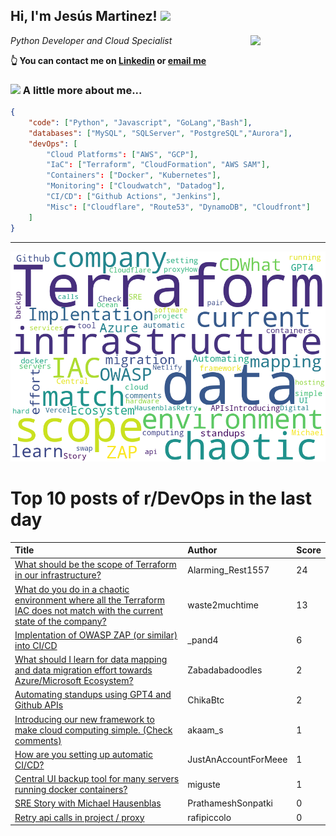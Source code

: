 <!--
**jmartinezl/jmartinezl** is a ✨ _special_ ✨ repository because its `README.md` (this file) appears on your GitHub profile.

Here are some ideas to get you started:

- 🔭 I’m currently working on ...
- 🌱 I’m currently learning ...
- 👯 I’m looking to collaborate on ...
- 🤔 I’m looking for help with ...
- 💬 Ask me about ...
- 📫 How to reach me: ...
- 😄 Pronouns: ...
- ⚡ Fun fact: ...
-->

<h2>Hi, I'm Jesús Martinez! <img src="https://media.giphy.com/media/WUlplcMpOCEmTGBtBW/giphy.gif" width="30"> </h2>
<img align='right' src="https://media.giphy.com/media/NytMLKyiaIh6VH9SPm/giphy.gif" width="120">
<p><em>Python Developer and Cloud Specialist
</em></p>

**👆 You can contact me on [Linkedin](https://www.linkedin.com/in/jes%C3%BAs-martinez-2b7b10104/) or [email me](mailto:jesus.mtz.lorenzo@gmail.com)**

### <img src="https://media.giphy.com/media/VgCDAzcKvsR6OM0uWg/giphy.gif" width="50"> A little more about me...  

```json
{
    "code": ["Python", "Javascript", "GoLang","Bash"],
    "databases": ["MySQL", "SQLServer", "PostgreSQL","Aurora"],
    "devOps": [
        "Cloud Platforms": ["AWS", "GCP"],
        "IaC": ["Terraform", "CloudFormation", "AWS SAM"],
        "Containers": ["Docker", "Kubernetes"],
        "Monitoring": ["Cloudwatch", "Datadog"],
        "CI/CD": ["Github Actions", "Jenkins"],
        "Misc": ["Cloudflare", "Route53", "DynamoDB", "Cloudfront"]
    ]
}
```
---

![Wordcloud](./cloud.png)

# Top 10 posts of r/DevOps in the last day

| Title | Author | Score |
|:---|:---|:---|
| [What should be the scope of Terraform in our infrastructure?](https://www.reddit.com/r/devops/comments/16x92wj/what_should_be_the_scope_of_terraform_in_our/) | Alarming_Rest1557 | 24 |
| [What do you do in a chaotic environment where all the Terraform IAC does not match with the current state of the company?](https://www.reddit.com/r/devops/comments/16xrwsw/what_do_you_do_in_a_chaotic_environment_where_all/) | waste2muchtime | 13 |
| [Implentation of OWASP ZAP (or similar) into CI/CD](https://www.reddit.com/r/devops/comments/16x902r/implentation_of_owasp_zap_or_similar_into_cicd/) | _pand4 | 6 |
| [What should I learn for data mapping and data migration effort towards Azure/Microsoft Ecosystem?](https://www.reddit.com/r/devops/comments/16x4qes/what_should_i_learn_for_data_mapping_and_data/) | Zabadabadoodles | 2 |
| [Automating standups using GPT4 and Github APIs](https://www.reddit.com/r/devops/comments/16xrval/automating_standups_using_gpt4_and_github_apis/) | ChikaBtc | 2 |
| [Introducing our new framework to make cloud computing simple. (Check comments)](https://www.reddit.com/r/devops/comments/16xsbrn/introducing_our_new_framework_to_make_cloud/) | akaam_s | 1 |
| [How are you setting up automatic CI/CD?](https://www.reddit.com/r/devops/comments/16xu0vl/how_are_you_setting_up_automatic_cicd/) | JustAnAccountForMeee | 1 |
| [Central UI backup tool for many servers running docker containers?](https://www.reddit.com/r/devops/comments/16xcbb0/central_ui_backup_tool_for_many_servers_running/) | miguste | 1 |
| [SRE Story with Michael Hausenblas](https://www.reddit.com/r/devops/comments/16x4p0p/sre_story_with_michael_hausenblas/) | PrathameshSonpatki | 0 |
| [Retry api calls in project / proxy](https://www.reddit.com/r/devops/comments/16x5v8p/retry_api_calls_in_project_proxy/) | rafipiccolo | 0 |
